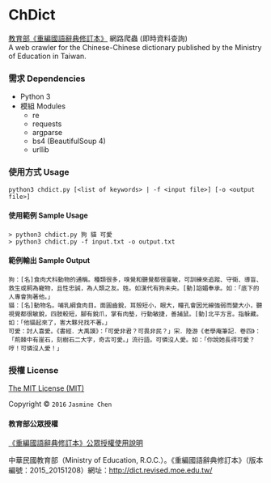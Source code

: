 # ChDict

[教育部《重編國語辭典修訂本》](http://dict.revised.moe.edu.tw/) 網路爬蟲 (即時資料查詢)  
A web crawler for the Chinese-Chinese dictionary published by the Ministry of Education in Taiwan.


### 需求 Dependencies

- Python 3
- 模組 Modules
    - re
    - requests
    - argparse
    - bs4 (BeautifulSoup 4)
    - urllib

### 使用方式 Usage

```
python3 chdict.py [<list of keywords> | -f <input file>] [-o <output file>]
```

#### 使用範例 Sample Usage

```
> python3 chdict.py 狗 貓 可愛
> python3 chdict.py -f input.txt -o output.txt
```

#### 範例輸出 Sample Output

```
狗：[名]食肉犬科動物的通稱。種類很多，嗅覺和聽覺都很靈敏，可訓練來追蹤、守衛、導盲、救生或飼為寵物，且性忠誠，為人類之友。姓。如漢代有狗未央。[動]諂媚奉承。如：「底下的人專會狗著他。」
貓：[名]動物名。哺乳綱食肉目。面圓齒銳，耳殼短小，眼大，瞳孔會因光線強弱而變大小，聽視覺都很敏銳，四肢較短，腳有銳爪，掌有肉墊，行動敏捷，善捕鼠。[動]北平方言。指躲藏。如：「他貓起來了，害大夥兒找不著。」
可愛：討人喜愛。《書經．大禹謨》：「可愛非君？可畏非民？」宋．陸游《老學庵筆記．卷四》：「荊棘中有崖石，刻樹石二大字，奇古可愛。」流行語。可憐沒人愛。如：「你說她長得可愛？哼！可憐沒人愛！」
```

### 授權 License

[The MIT License (MIT)](LICENSE.md)

Copyright © `2016` `Jasmine Chen`

#### 教育部公眾授權

[《重編國語辭典修訂本》公眾授權使用說明](http://resources.publicense.moe.edu.tw/reviseddict_10312.pdf)

中華民國教育部（Ministry of Education, R.O.C.）。《重編國語辭典修訂本》（版本編號：2015_20151208）網址：http://dict.revised.moe.edu.tw/
